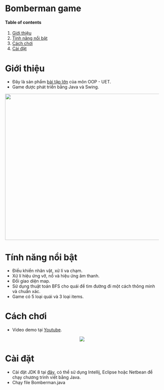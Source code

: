 # Bomberman game

#### Table of contents
1. [Giới thiệu](#introduction)
2. [Tính năng nổi bật](#features)
3. [Cách chơi](#play)
4. [Cài đặt](#installation)

# Giới thiệu <a name="introduction"></a>

* Đây là sản phẩm [bài tập lớn](https://github.com/bqcuong/bomberman-starter) của môn OOP - UET.
* Game được phát triển bằng Java và Swing.

<p align="center">
<img width="640" height="480" src="https://i.imgur.com/n61CAZb.png">
</p>

# Tính năng nổi bật <a name="features"></a>

* Điều khiển nhân vật, xử lí va chạm.
* Xử lí hiệu ứng vỡ, nổ và hiệu ứng âm thanh.
* Đổi giao diện map.
* Sử dụng thuật toán BFS cho quái để tìm đường đi một cách thông minh và chuẩn xác.
* Game có 5 loại quái và 3 loại items.

# Cách chơi <a name="play"></a>

* Video demo tại [Youtube](https://youtu.be/MppjQyqWnvE).

<p align="center">
<img src="https://i.imgur.com/x60b6Xq.png">
</p>

# Cài đặt <a name="installation"></a>

* Cài đặt JDK 8 tại [đây](https://www.oracle.com/java/technologies/javase/javase8-archive-downloads.html), có thể sử dụng Intellij, Eclipse hoặc Netbean để chạy chương trình viết bằng Java.
* Chạy file Bomberman.java
